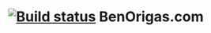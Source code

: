 [![Build status](https://ci.appveyor.com/api/projects/status/fysgfo3s71hixvus)](https://ci.appveyor.com/project/borigas/benorigas-com)
BenOrigas.com
=============
